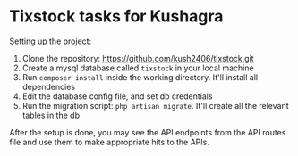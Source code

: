 # Tixstock tasks for Kushagra  
Setting up the project:  
1. Clone the repository: https://github.com/kush2406/tixstock.git
2. Create a mysql database called `tixstock` in your local machine
3. Run `composer install` inside the working directory. It'll install all dependencies
4. Edit the database config file, and set db credentials
5. Run the migration script: `php artisan migrate`. It'll create all the relevant tables in the db

After the setup is done, you may see the API endpoints from the API routes file and use them to make appropriate hits to the APIs.
